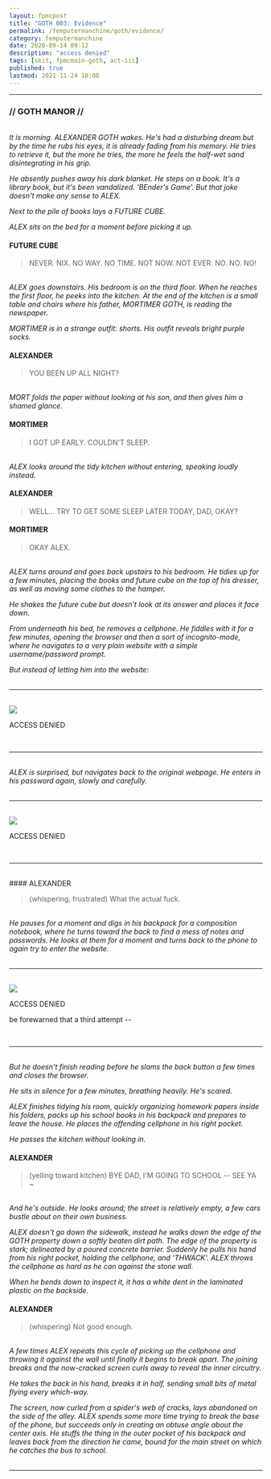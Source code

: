 ```yaml
---
layout: fpmcpost
title: "GOTH 003: Evidence"
permalink: /femputermanchine/goth/evidence/
category: femputermanchine
date: 2020-09-14 09:12
description: "access denied"
tags: [skit, fpmcmain-goth, act-iii]
published: true
lastmod: 2021-11-24 10:08
---
```

[//]: # (  9/14/20  -added)
[//]: # ( 10/15/21  -linkout removed)
[//]: # ( 11/03/21  -title added)
[//]: # ( 11/19/21  -formatting update)
[//]: # ( 11/24/21  -going with Galantome, Goth Manor)

*****
### // GOTH MANOR // ###

<br><i>It is morning. ALEXANDER GOTH wakes. He's had a disturbing dream but by the time he rubs his eyes, it is already fading from his memory. He tries to retrieve it, but the more he tries, the more he feels the half-wet sand disintegrating in his grip.</i>

<i>He absently pushes away his dark blanket. He steps on a book. It's a library book, but it's been vandalized. 'BEnder's Game'. But that joke doesn't make any sense to ALEX. </I>

<i>Next to the pile of books lays a FUTURE CUBE. </i>

<i>ALEX sits on the bed for a moment before picking it up. </i>

#### FUTURE CUBE

> NEVER. NIX. NO WAY. NO TIME. NOT NOW. NOT EVER. NO. NO. NO!

<br><I>ALEX goes downstairs. His bedroom is on the third floor. When he reaches the first floor, he peeks into the kitchen. At the end of the kitchen is a small table and chairs where his father, MORTIMER GOTH, is reading the newspaper. </i>

<i>MORTIMER is in a strange outfit: shorts. His outfit reveals bright purple socks. </i>

#### ALEXANDER

> YOU BEEN UP ALL NIGHT?

<br><I>MORT folds the paper without looking at his son, and then gives him a shamed glance.</i>

#### MORTIMER 

> I GOT UP EARLY. COULDN'T SLEEP.

<br><I>ALEX looks around the tidy kitchen without entering, speaking loudly instead.</i>

#### ALEXANDER 

> WELL... TRY TO GET SOME SLEEP LATER TODAY, DAD, OKAY?

#### MORTIMER 

> OKAY ALEX.

<br><I>ALEX turns around and goes back upstairs to his bedroom. He tidies up for a few minutes, placing the books and future cube on the top of his dresser, as well as moving some clothes to the hamper.</i>

<i>He shakes the future cube but doesn't look at its answer and places it face down.</i>

<i>From underneath his bed, he removes a cellphone. He fiddles with it for a few minutes, opening the browser and then a sort of incognito-mode, where he navigates to a very plain website with a simple username/password prompt. </i>

<i>But instead of letting him into the website: </i>
<br><br>

*****
<br>
<div class="chat-box">
<img src="{{ site.url }}/assets/tb/moon.jpg" class="chat-portrait" />
<p class="ppl-sez">ACCESS DENIED</p>
</div>
<br>

*****
<br><i>ALEX is surprised, but navigates back to the original webpage. He enters in his password again, slowly and carefully. </i>
<br><br>

*****
<br>
<div class="chat-box">
<img src="{{ site.url }}/assets/tb/moon.jpg" class="chat-portrait" />
<p class="ppl-sez">ACCESS DENIED</p>
</div>
<br>

*****
<br>
#### ALEXANDER 

> (whispering, frustrated) What the actual fuck.

<br><I>He pauses for a moment and digs in his backpack for a composition notebook, where he turns toward the back to find a mess of notes and passwords. He looks at them for a moment and turns back to the phone to again try to enter the website.</i>
<br><br>

*****
<br>
<div class="chat-box">
<img src="{{ site.url }}/assets/tb/moon.jpg" class="chat-portrait" />
<p class="ppl-sez">ACCESS DENIED</p>
<p class="ppl-sez">be forewarned that a third attempt --</p>
</div>
<br>

*****
<br><i>But he doesn't finish reading before he slams the back button a few times and closes the browser. </i>

<i>He sits in silence for a few minutes, breathing heavily. He's scared. </i>

<i>ALEX finishes tidying his room, quickly organizing homework papers inside his folders, packs up his school books in his backpack and prepares to leave the house. He places the offending cellphone in his right pocket. </i>

<i>He passes the kitchen without looking in. </i>

#### ALEXANDER 

> (yelling toward kitchen) BYE DAD, I'M GOING TO SCHOOL -- SEE YA ~

<br><I>And he's outside. He looks around; the street is relatively empty, a few cars bustle about on their own business. </i>

<i>ALEX doesn't go down the sidewalk, instead he walks down the edge of the GOTH property down a softly beaten dirt path. The edge of the property is stark; delineated by a poured concrete barrier. Suddenly he pulls his hand from his right pocket, holding the cellphone, and 'THWACK'. ALEX throws the cellphone as hard as he can against the stone wall. </i>

<i>When he bends down to inspect it, it has a white dent in the laminated plastic on the backside.</i>

#### ALEXANDER 

> (whispering) Not good enough.

<br><I>A few times ALEX repeats this cycle of picking up the cellphone and throwing it against the wall until finally it begins to break apart. The joining breaks and the now-cracked screen curls away to reveal the inner circuitry. </i>

<i>He takes the back in his hand, breaks it in half, sending small bits of metal flying every which-way.</i>

<i>The screen, now curled from a spider's web of cracks, lays abandoned on the side of the alley. ALEX spends some more time trying to break the base of the phone, but succeeds only in creating an obtuse angle about the center axis. He stuffs the thing in the outer pocket of his backpack and leaves back from the direction he came, bound for the main street on which he catches the bus to school. </i>
<br><br>

*****

